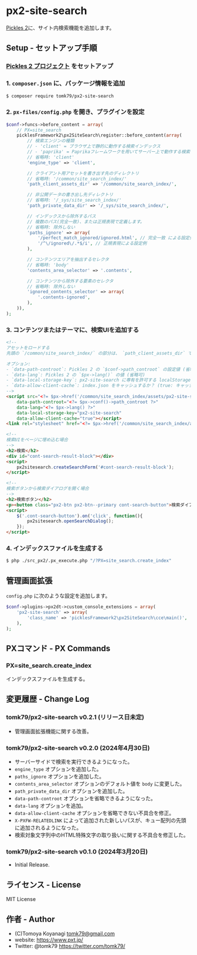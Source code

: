 # px2-site-search

[Pickles 2](https://pickles2.com/)に、サイト内検索機能を追加します。

## Setup - セットアップ手順

### [Pickles 2 プロジェクト](https://pickles2.com/) をセットアップ

### 1. `composer.json` に、パッケージ情報を追加

```bash
$ composer require tomk79/px2-site-search
```

### 2. `px-files/config.php` を開き、プラグインを設定

```php
$conf->funcs->before_content = array(
    // PX=site_search
    picklesFramework2\px2SiteSearch\register::before_content(array(
        // 検索エンジンの種類
        // - 'client' = ブラウザ上で静的に動作する検索インデックス
        // - 'paprika' = Paprikaフレームワークを用いてサーバー上で動作する検索インデックス
        // 省略時: 'client'
        'engine_type' => 'client',

        // クライアント用アセットを書き出す先のディレクトリ
        // 省略時: '/common/site_search_index/'
        'path_client_assets_dir' => '/common/site_search_index/',

        // 非公開データの書き出し先ディレクトリ
        // 省略時: '/_sys/site_search_index/'
        'path_private_data_dir' => '/_sys/site_search_index/',

        // インデックスから除外するパス
        // 複数のパス(完全一致)、または正規表現で定義します。
        // 省略時: 除外しない
        'paths_ignore' => array(
            '/perfect_match_ignored/ignored.html', // 完全一致 による設定例
            '/^\/ignored\/.*$/i', // 正規表現による設定例
        ),

        // コンテンツエリアを抽出するセレクタ
        // 省略時: 'body'
        'contents_area_selector' => '.contents',

        // コンテンツから除外する要素のセレクタ
        // 省略時: 除外しない
        'ignored_contents_selector' => array(
            '.contents-ignored',
        ),
    )),
);
```

### 3. コンテンツまたはテーマに、検索UIを追加する

```html
<!--
アセットをロードする
先頭の `/common/site_search_index/` の部分は、 `path_client_assets_dir` で設定したパスを参照するように書き換えてください。

オプション:
- `data-path-controot`: Pickles 2 の `$conf->path_controot` の設定値 (省略可)
- `data-lang`: Pickles 2 の `$px->lang()` の値 (省略可)
- `data-local-storage-key`: px2-site-search に専有を許可する localStorage のキー
- `data-allow-client-cache`: index.json をキャッシュするか？ (true: キャッシュする, false: キャッシュしない)
-->
<script src="<?= $px->href('/common/site_search_index/assets/px2-site-search.js') ?>"
    data-path-controot="<?= $px->conf()->path_controot ?>"
    data-lang="<?= $px->lang() ?>"
    data-local-storage-key="px2-site-search"
    data-allow-client-cache="true"></script>
<link rel="stylesheet" href="<?= $px->href('/common/site_search_index/assets/px2-site-search.css') ?>" />

<!--
検索UIをページに埋め込む場合
-->
<h2>検索</h2>
<div id="cont-search-result-block"></div>
<script>
	px2sitesearch.createSearchForm('#cont-search-result-block');
</script>

<!--
検索ボタンから検索ダイアログを開く場合
-->
<h2>検索ボタン</h2>
<p><button class="px2-btn px2-btn--primary cont-search-button">検索ダイアログを開く</button></p>
<script>
	$('.cont-search-button').on('click', function(){
		px2sitesearch.openSearchDialog();
	});
</script>
```

### 4. インデックスファイルを生成する

```bash
$ php ./src_px2/.px_execute.php "/?PX=site_search.create_index"
```


## 管理画面拡張

`config.php` に次のような設定を追加します。

```php
$conf->plugins->px2dt->custom_console_extensions = array(
    'px2-site-search' => array(
        'class_name' => 'picklesFramework2\px2SiteSearch\cce\main()',
    ),
);
```


## PXコマンド - PX Commands

### PX=site_search.create_index

インデックスファイルを生成する。


## 変更履歴 - Change Log

### tomk79/px2-site-search v0.2.1 (リリース日未定)

- 管理画面拡張機能に関する改善。

### tomk79/px2-site-search v0.2.0 (2024年4月30日)

- サーバーサイドで検索を実行できるようになった。
- `engine_type` オプションを追加した。
- `paths_ignore` オプションを追加した。
- `contents_area_selector` オプションのデフォルト値を `body` に変更した。
- `path_private_data_dir` オプションを追加した。
- `data-path-controot` オプションを省略できるようになった。
- `data-lang` オプションを追加。
- `data-allow-client-cache` オプションを省略できない不具合を修正。
- `X-PXFW-RELATEDLINK` によって追加された新しいパスが、キュー配列の先頭に追加されるようになった。
- 検索対象文字列中のHTML特殊文字の取り扱いに関する不具合を修正した。

### tomk79/px2-site-search v0.1.0 (2024年3月20日)

- Initial Release.


## ライセンス - License

MIT License


## 作者 - Author

- (C)Tomoya Koyanagi <tomk79@gmail.com>
- website: <https://www.pxt.jp/>
- Twitter: @tomk79 <https://twitter.com/tomk79/>
